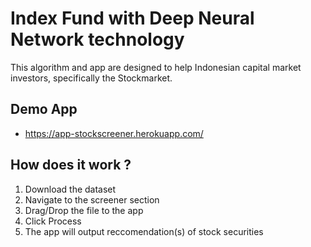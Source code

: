 # Index Fund with Deep Neural Network technology
This algorithm and app are designed to help Indonesian capital market investors, specifically the Stockmarket.

## Demo App
- https://app-stockscreener.herokuapp.com/


## How does it work ?
1. Download the dataset
2. Navigate to the screener section
3. Drag/Drop the file to the app
4. Click Process
5. The app will output reccomendation(s) of stock securities
